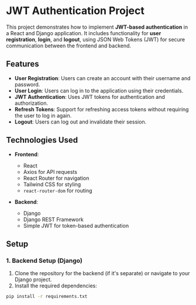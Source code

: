 # JWT Authentication Project

This project demonstrates how to implement **JWT-based authentication** in a React and Django application. It includes functionality for **user registration**, **login**, and **logout**, using JSON Web Tokens (JWT) for secure communication between the frontend and backend.

## Features

- **User Registration**: Users can create an account with their username and password.
- **User Login**: Users can log in to the application using their credentials.
- **JWT Authentication**: Uses JWT tokens for authentication and authorization.
- **Refresh Tokens**: Support for refreshing access tokens without requiring the user to log in again.
- **Logout**: Users can log out and invalidate their session.

## Technologies Used

- **Frontend**: 
  - React
  - Axios for API requests
  - React Router for navigation
  - Tailwind CSS for styling
  - `react-router-dom` for routing

- **Backend**: 
  - Django
  - Django REST Framework
  - Simple JWT for token-based authentication

## Setup

### 1. Backend Setup (Django)

1. Clone the repository for the backend (if it's separate) or navigate to your Django project.
2. Install the required dependencies:

```bash
pip install -r requirements.txt
